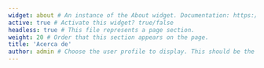 ```yaml
---
widget: about # An instance of the About widget. Documentation: https://wowchemy.com/docs/page-builder/
active: true # Activate this widget? true/false
headless: true # This file represents a page section.
weight: 20 # Order that this section appears on the page.
title: 'Acerca de'
author: admin # Choose the user profile to display. This should be the username (folder name) of a profile in your `content/authors/` folder.
---
```


